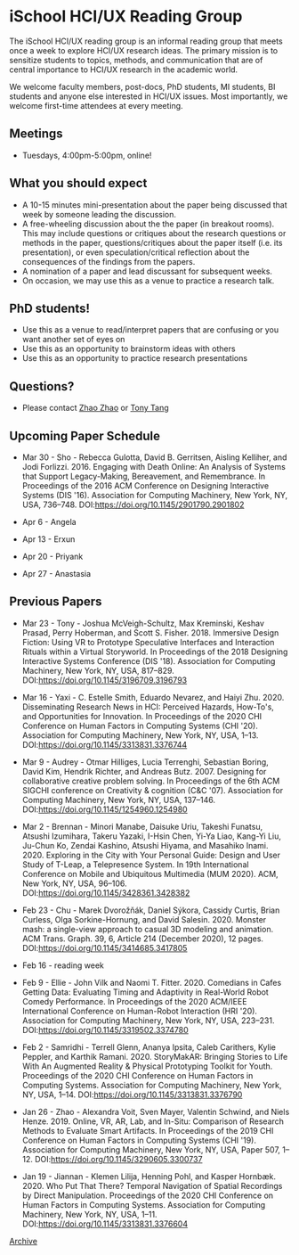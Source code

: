 # iSchool HCI/UX Reading Group

The iSchool HCI/UX reading group is an informal reading group that meets once a week to explore HCI/UX research ideas. The primary mission is to sensitize students to topics, methods, and communication that are of central importance to HCI/UX research in the academic world.

We welcome faculty members, post-docs, PhD students, MI students, BI students and anyone else interested in HCI/UX issues. Most importantly, we welcome first-time attendees at every meeting.

## Meetings
* Tuesdays, 4:00pm-5:00pm, online!

## What you should expect
* A 10-15 minutes mini-presentation about the paper being discussed that week by someone leading the discussion.
* A free-wheeling discussion about the the paper (in breakout rooms). This may include questions or critiques about the research questions or methods in the paper, questions/critiques about the paper itself (i.e. its presentation), or even speculation/critical reflection about the consequences of the findings from the papers.
* A nomination of a paper and lead discussant for subsequent weeks.
* On occasion, we may use this as a venue to practice a research talk.

## PhD students!
* Use this as a venue to read/interpret papers that are confusing or you want another set of eyes on
* Use this as an opportunity to brainstorm ideas with others
* Use this as an opportunity to practice research presentations

## Questions?
* Please contact [Zhao Zhao](mailto:zhao.zhao@utoronto.ca) or [Tony Tang](https://ischool.utoronto.ca/profile/tony-tang/) 

## Upcoming Paper Schedule


* Mar 30 - Sho - Rebecca Gulotta, David B. Gerritsen, Aisling Kelliher, and Jodi Forlizzi. 2016. Engaging with Death Online: An Analysis of Systems that Support Legacy-Making, Bereavement, and Remembrance. In Proceedings of the 2016 ACM Conference on Designing Interactive Systems (DIS '16). Association for Computing Machinery, New York, NY, USA, 736–748. DOI:https://doi.org/10.1145/2901790.2901802

* Apr 6 - Angela

* Apr 13 - Erxun

* Apr 20 - Priyank

* Apr 27 - Anastasia



## Previous Papers

* Mar 23 - Tony - Joshua McVeigh-Schultz, Max Kreminski, Keshav Prasad, Perry Hoberman, and Scott S. Fisher. 2018. Immersive Design Fiction: Using VR to Prototype Speculative Interfaces and Interaction Rituals within a Virtual Storyworld. In Proceedings of the 2018 Designing Interactive Systems Conference (DIS '18). Association for Computing Machinery, New York, NY, USA, 817–829. DOI:https://doi.org/10.1145/3196709.3196793

* Mar 16 - Yaxi - C. Estelle Smith, Eduardo Nevarez, and Haiyi Zhu. 2020. Disseminating Research News in HCI: Perceived Hazards, How-To's, and Opportunities for Innovation. In Proceedings of the 2020 CHI Conference on Human Factors in Computing Systems (CHI '20). Association for Computing Machinery, New York, NY, USA, 1–13. DOI:https://doi.org/10.1145/3313831.3376744

* Mar 9 - Audrey - Otmar Hilliges, Lucia Terrenghi, Sebastian Boring, David Kim, Hendrik Richter, and Andreas Butz. 2007. Designing for collaborative creative problem solving. In Proceedings of the 6th ACM SIGCHI conference on Creativity & cognition (C&C '07). Association for Computing Machinery, New York, NY, USA, 137–146. DOI:https://doi.org/10.1145/1254960.1254980

* Mar 2 - Brennan - Minori Manabe, Daisuke Uriu, Takeshi Funatsu, Atsushi Izumihara, Takeru Yazaki, I-Hsin Chen, Yi-Ya Liao, Kang-Yi Liu, Ju-Chun Ko, Zendai Kashino, Atsushi Hiyama, and Masahiko Inami. 2020. Exploring in the City with Your Personal Guide: Design and User Study of T-Leap, a Telepresence System. In 19th International Conference on Mobile and Ubiquitous Multimedia (MUM 2020). ACM, New York, NY, USA, 96–106. DOI:https://doi.org/10.1145/3428361.3428382

* Feb 23 - Chu - Marek Dvorožňák, Daniel Sýkora, Cassidy Curtis, Brian Curless, Olga Sorkine-Hornung, and David Salesin. 2020. Monster mash: a single-view approach to casual 3D modeling and animation. ACM Trans. Graph. 39, 6, Article 214 (December 2020), 12 pages. DOI:https://doi.org/10.1145/3414685.3417805

* Feb 16 - reading week

* Feb 9 - Ellie - John Vilk and Naomi T. Fitter. 2020. Comedians in Cafes Getting Data: Evaluating Timing and Adaptivity in Real-World Robot Comedy Performance. In Proceedings of the 2020 ACM/IEEE International Conference on Human-Robot Interaction (HRI '20). Association for Computing Machinery, New York, NY, USA, 223–231. DOI:https://doi.org/10.1145/3319502.3374780

* Feb 2 - Samridhi - Terrell Glenn, Ananya Ipsita, Caleb Carithers, Kylie Peppler, and Karthik Ramani. 2020. StoryMakAR: Bringing Stories to Life With An Augmented Reality & Physical Prototyping Toolkit for Youth. Proceedings of the 2020 CHI Conference on Human Factors in Computing Systems. Association for Computing Machinery, New York, NY, USA, 1–14. DOI:https://doi.org/10.1145/3313831.3376790


* Jan 26 - Zhao - Alexandra Voit, Sven Mayer, Valentin Schwind, and Niels Henze. 2019. Online, VR, AR, Lab, and In-Situ: Comparison of Research Methods to Evaluate Smart Artifacts. In Proceedings of the 2019 CHI Conference on Human Factors in Computing Systems (CHI '19). Association for Computing Machinery, New York, NY, USA, Paper 507, 1–12. DOI:https://doi.org/10.1145/3290605.3300737

* Jan 19 - Jiannan - Klemen Lilija, Henning Pohl, and Kasper Hornbæk. 2020. Who Put That There? Temporal Navigation of Spatial Recordings by Direct Manipulation. Proceedings of the 2020 CHI Conference on Human Factors in Computing Systems. Association for Computing Machinery, New York, NY, USA, 1–11. DOI:https://doi.org/10.1145/3313831.3376604


[Archive](archive.md)
